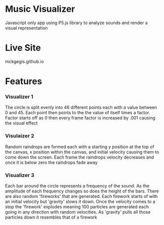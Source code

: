 # Music Visualizer

Javascript only app using P5.js library to analyze sounds and render a visual representation

# Live Site

mckgegis.github.io

# Features

### Visualizer 1

The circle is split evenly into 46 different points each with a value between 0 and 45.  Each point then points to the the value of itself times a factor.  Factor starts off as 0 then every frame factor is increased by .001 causing the visual effect

### Visulaizer 2

Random raindrops are formed each with a starting y position at the top of the canvas, x position within the canvas, and initial velocity causing them to come down the screen.  Each frame the raindrops velocity decreases and once it is below zero the raindrops fade away

### Visualizer 3

Each bar around the circle represents a frequency of the sound.  As the amplitude of each frequency changes so does the height of the bars.  There are also random 'fireworks' that are generated.  Each firework starts of with an initial velocity but 'gravity' slows it down.  Once the velocity comes to a stop the 'firework' explodes meaning 100 particles are generated each going in any direction with random velocities. As 'gravity' pulls all those particles down it resembles that of a firework



